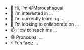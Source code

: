 - 👋 Hi, I’m @Marouahaouai
- 👀 I’m interested in ...
- 🌱 I’m currently learning ...
- 💞️ I’m looking to collaborate on ...
- 📫 How to reach me ...
- 😄 Pronouns: ...
- ⚡ Fun fact: ...

<!---
Marouahaouai/Marouahaouai is a ✨ special ✨ repository because its `README.md` (this file) appears on your GitHub profile.
You can click the Preview link to take a look at your changes.
--->
